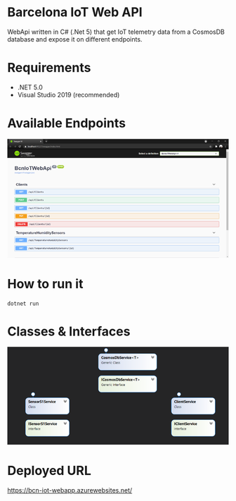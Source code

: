 # Barcelona IoT Web API
WebApi written in C# (.Net 5) that get IoT telemetry data from a CosmosDB database and expose it on different endpoints. 

# Requirements
- .NET 5.0
- Visual Studio 2019 (recommended)

# Available Endpoints
<p align="center">
  <img src="https://github.com/javierporta/bcn-iot-webapi/blob/main/Endpoints.png?raw=true" alt="Endpoints (Swagger)"/>
</p>


# How to run it
    dotnet run
    
# Classes & Interfaces

<p align="center">
  <img src="https://github.com/javierporta/bcn-iot-webapi/blob/main/ClassesInterfacesDiagram.png?raw=true" alt="Classes and interfaces"/>
</p>

# Deployed URL
https://bcn-iot-webapp.azurewebsites.net/
